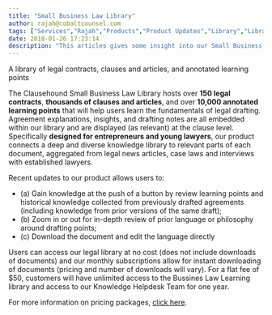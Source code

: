 ```yaml
---
title: "Small Business Law Library"
author: rajah@cobaltcounsel.com
tags: ["Services","Rajah","Products","Product Updates","Library","Library"]
date: 2018-01-26 17:23:14
description: "This articles gives some insight into our Small Business Law Library!"
---
```


A library of legal contracts, clauses and articles, and annotated learning points

The Clausehound Small Business Law Library hosts over **150 legal contracts**, **thousands of clauses and articles**, and over **10,000 annotated learning points** that will help users learn the fundamentals of legal drafting. Agreement explanations, insights, and drafting notes are all embedded within our library and are displayed (as relevant)  at the clause level. Specifically **designed for entrepreneurs and young lawyers**, our product connects a deep and diverse knowledge library to relevant parts of each document, aggregated from legal news articles, case laws and interviews with established lawyers.

Recent updates to our product allows users to: 
- (a) Gain knowledge at the push of a button by review learning points and historical knowledge collected from previously drafted agreements (including knowledge from prior versions of the same draft); 
- (b) Zoom in or out for in-depth review of prior language or philosophy around drafting points; 
- (c) Download the document and edit the language directly

Users can access our legal library at no cost (does not include downloads of documents) and our monthly subscriptions allow for instant downloading of documents (pricing and number of downloads will vary). For a flat fee of $50, customers will have unlimited access to the Bussines Law Learning library and access to our Knowledge Helpdesk Team for one year.

For more information on pricing packages, [click here](https://www.dealprep.co/pricing/).
